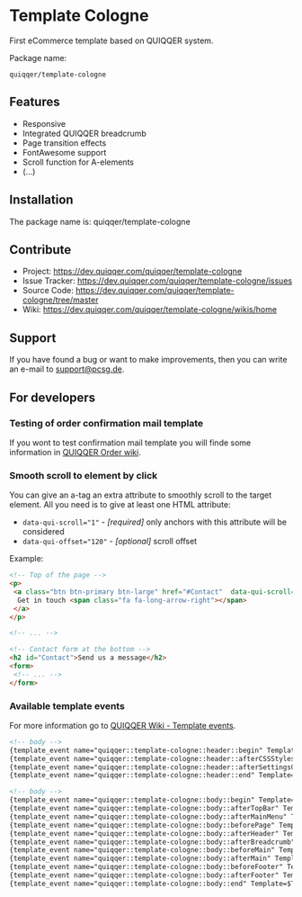 Template Cologne
======

First eCommerce template based on QUIQQER system.

Package name:

    quiqqer/template-cologne
    
Features
--------

- Responsive
- Integrated QUIQQER breadcrumb
- Page transition effects
- FontAwesome support
- Scroll function for A-elements
- (...)

Installation
------------

The package name is: quiqqer/template-cologne


Contribute
----------

- Project: https://dev.quiqqer.com/quiqqer/template-cologne
- Issue Tracker: https://dev.quiqqer.com/quiqqer/template-cologne/issues
- Source Code: https://dev.quiqqer.com/quiqqer/template-cologne/tree/master
- Wiki: https://dev.quiqqer.com/quiqqer/template-cologne/wikis/home


Support
-------

If you have found a bug or want to make improvements,
then you can write an e-mail to support@pcsg.de.

For developers
--------------

### Testing of order confirmation mail template 

If you wont to test confirmation mail template you will finde some 
 information in [QUIQQER Order wiki](https://dev.quiqqer.com/quiqqer/order/wikis/Home/Send-order-confirmation-mail-console-tool). 

### Smooth scroll to element by click
You can give an a-tag an extra attribute to smoothly scroll to the target element. All you need is to 
give at least one HTML attribute:
- `data-qui-scroll="1"` - _[required]_ only anchors with this attribute will be considered
- `data-qui-offset="120"` - _[optional]_ scroll offset

Example:

```html
<!-- Top of the page -->
<p>
 <a class="btn btn-primary btn-large" href="#Contact"  data-qui-scroll="1" data-qui-offset="120">
  Get in touch <span class="fa fa-long-arrow-right"></span>
 </a>
</p>

<!-- ... -->

<!-- Contact form at the bottom -->
<h2 id="Contact">Send us a message</h2>
<form>
 <!-- ... -->
</form>
```

### Available template events
For more information go to
 [QUIQQER Wiki - Template events](https://dev.quiqqer.com/quiqqer/quiqqer/wikis/design_standard#template-events).


```html
<!-- body -->
{template_event name="quiqqer::template-cologne::header::begin" Template=$Template}
{template_event name="quiqqer::template-cologne::header::afterCSSStyles" Template=$Template}
{template_event name="quiqqer::template-cologne::header::afterSettingsCSS" Template=$Template}
{template_event name="quiqqer::template-cologne::header::end" Template=$Template}

<!-- body -->
{template_event name="quiqqer::template-cologne::body::begin" Template=$Template}
{template_event name="quiqqer::template-cologne::body::afterTopBar" Template=$Template}
{template_event name="quiqqer::template-cologne::body::afterMainMenu" Template=$Template}
{template_event name="quiqqer::template-cologne::body::beforePage" Template=$Template}
{template_event name="quiqqer::template-cologne::body::afterHeader" Template=$Template}
{template_event name="quiqqer::template-cologne::body::afterBreadcrumb" Template=$Template}
{template_event name="quiqqer::template-cologne::body::beforeMain" Template=$Template}
{template_event name="quiqqer::template-cologne::body::afterMain" Template=$Template}
{template_event name="quiqqer::template-cologne::body::beforeFooter" Template=$Template}
{template_event name="quiqqer::template-cologne::body::afterFooter" Template=$Template}
{template_event name="quiqqer::template-cologne::body::end" Template=$Template}
```
